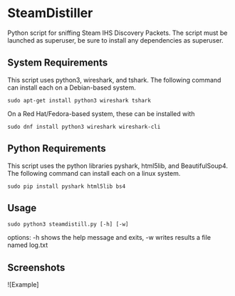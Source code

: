 # SteamDistiller
Python script for sniffing Steam IHS Discovery Packets.
The script must be launched as superuser, be sure to install any dependencies as superuser.

## System Requirements
This script uses python3, wireshark, and tshark. The following command can install each on a Debian-based system.
```
sudo apt-get install python3 wireshark tshark
```
On a Red Hat/Fedora-based system, these can be installed with
```
sudo dnf install python3 wireshark wireshark-cli
```

## Python Requirements
This script uses the python libraries pyshark, html5lib, and BeautifulSoup4. The following command can install each on a linux system.
```
sudo pip install pyshark html5lib bs4
```
## Usage
```
sudo python3 steamdistill.py [-h] [-w]
```
options:
-h          shows the help message and exits,
-w          writes results a file named log.txt
## Screenshots
![Example]
